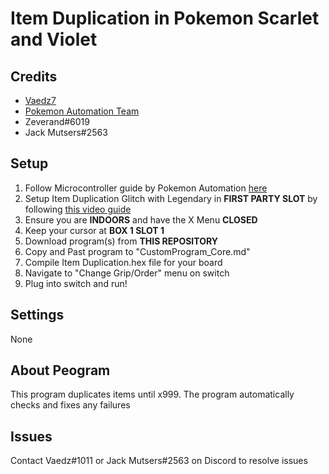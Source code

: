 # **Item Duplication in Pokemon Scarlet and Violet**
## Credits
- [Vaedz7](https://github.com/Vaedz7 "Vaedz7")
- [Pokemon Automation Team](https://github.com/PokemonAutomation "Pokemon Automation Team")
- Zeverand#6019
- Jack Mutsers#2563

## Setup
1. Follow Microcontroller guide by Pokemon Automation [here](https://github.com/PokemonAutomation/Microcontroller "here")
2. Setup Item Duplication Glitch with Legendary in **FIRST PARTY SLOT** by following [this video guide](https://www.youtube.com/watch?v=staa9Fv0Rwo "this video guide")
3. Ensure you are **INDOORS** and have the X Menu **CLOSED**
4. Keep your cursor at **BOX 1 SLOT 1**
5. Download program(s) from **THIS REPOSITORY**
6. Copy and Past program to "CustomProgram_Core.md"
7. Compile Item Duplication.hex file for your board
8. Navigate to "Change Grip/Order" menu on switch
9. Plug into switch and run!

## Settings
None

## About Peogram
This program duplicates items until x999. The program automatically checks and fixes any failures


## Issues
Contact Vaedz#1011 or Jack Mutsers#2563 on Discord to resolve issues
